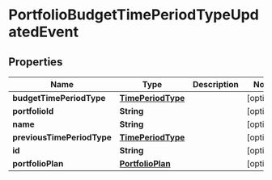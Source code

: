 
# PortfolioBudgetTimePeriodTypeUpdatedEvent

## Properties
Name | Type | Description | Notes
------------ | ------------- | ------------- | -------------
**budgetTimePeriodType** | [**TimePeriodType**](TimePeriodType.md) |  |  [optional]
**portfolioId** | **String** |  |  [optional]
**name** | **String** |  |  [optional]
**previousTimePeriodType** | [**TimePeriodType**](TimePeriodType.md) |  |  [optional]
**id** | **String** |  |  [optional]
**portfolioPlan** | [**PortfolioPlan**](PortfolioPlan.md) |  |  [optional]



